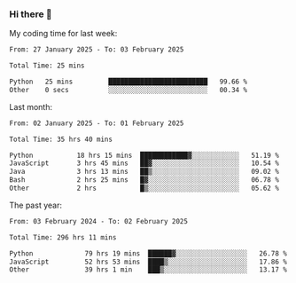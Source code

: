 ### Hi there 👋

My coding time for last week:

<!--START_SECTION:week-->

```txt
From: 27 January 2025 - To: 03 February 2025

Total Time: 25 mins

Python   25 mins         █████████████████████████   99.66 %
Other    0 secs          ░░░░░░░░░░░░░░░░░░░░░░░░░   00.34 %
```

<!--END_SECTION:week-->

Last month:

<!--START_SECTION:month-->

```txt
From: 02 January 2025 - To: 01 February 2025

Total Time: 35 hrs 40 mins

Python           18 hrs 15 mins  ████████████▓░░░░░░░░░░░░   51.19 %
JavaScript       3 hrs 45 mins   ██▓░░░░░░░░░░░░░░░░░░░░░░   10.54 %
Java             3 hrs 13 mins   ██▒░░░░░░░░░░░░░░░░░░░░░░   09.02 %
Bash             2 hrs 25 mins   █▓░░░░░░░░░░░░░░░░░░░░░░░   06.78 %
Other            2 hrs           █▒░░░░░░░░░░░░░░░░░░░░░░░   05.62 %
```

<!--END_SECTION:month-->

The past year:

<!--START_SECTION:year-->

```txt
From: 03 February 2024 - To: 02 February 2025

Total Time: 296 hrs 11 mins

Python             79 hrs 19 mins  ██████▓░░░░░░░░░░░░░░░░░░   26.78 %
JavaScript         52 hrs 53 mins  ████▒░░░░░░░░░░░░░░░░░░░░   17.86 %
Other              39 hrs 1 min    ███▒░░░░░░░░░░░░░░░░░░░░░   13.17 %
```

<!--END_SECTION:year-->
